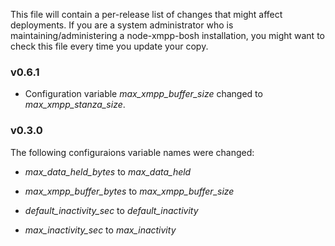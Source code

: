 This file will contain a per-release list of changes that might affect
deployments. If you are a system administrator who is
maintaining/administering a node-xmpp-bosh installation, you might
want to check this file every time you update your copy.

### v0.6.1

* Configuration variable *max_xmpp_buffer_size* changed to *max_xmpp_stanza_size*.

### v0.3.0

The following configuraions variable names were changed:

* *max_data_held_bytes* to *max_data_held*

* *max_xmpp_buffer_bytes* to *max_xmpp_buffer_size*

* *default_inactivity_sec* to *default_inactivity*

* *max_inactivity_sec* to *max_inactivity*



